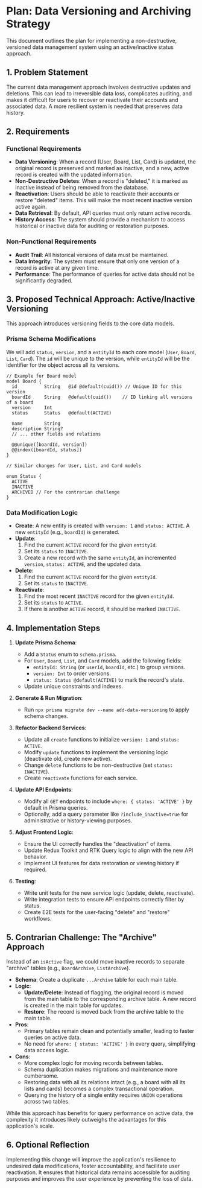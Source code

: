 # Plan: Data Versioning and Archiving Strategy

This document outlines the plan for implementing a non-destructive, versioned data management system using an active/inactive status approach.

## 1. Problem Statement

The current data management approach involves destructive updates and deletions. This can lead to irreversible data loss, complicates auditing, and makes it difficult for users to recover or reactivate their accounts and associated data. A more resilient system is needed that preserves data history.

## 2. Requirements

### Functional Requirements
- **Data Versioning**: When a record (User, Board, List, Card) is updated, the original record is preserved and marked as inactive, and a new, active record is created with the updated information.
- **Non-Destructive Deletes**: When a record is "deleted," it is marked as inactive instead of being removed from the database.
- **Reactivation**: Users should be able to reactivate their accounts or restore "deleted" items. This will make the most recent inactive version active again.
- **Data Retrieval**: By default, API queries must only return active records.
- **History Access**: The system should provide a mechanism to access historical or inactive data for auditing or restoration purposes.

### Non-Functional Requirements
- **Audit Trail**: All historical versions of data must be maintained.
- **Data Integrity**: The system must ensure that only one version of a record is active at any given time.
- **Performance**: The performance of queries for active data should not be significantly degraded.

## 3. Proposed Technical Approach: Active/Inactive Versioning

This approach introduces versioning fields to the core data models.

### Prisma Schema Modifications

We will add `status`, `version`, and a `entityId` to each core model (`User`, `Board`, `List`, `Card`). The `id` will be unique to the version, while `entityId` will be the identifier for the object across all its versions.

```prisma
// Example for Board model
model Board {
  id          String   @id @default(cuid()) // Unique ID for this version
  boardId     String   @default(cuid())    // ID linking all versions of a board
  version     Int
  status      Status   @default(ACTIVE)

  name        String
  description String?
  // ... other fields and relations

  @@unique([boardId, version])
  @@index([boardId, status])
}

// Similar changes for User, List, and Card models

enum Status {
  ACTIVE
  INACTIVE
  ARCHIVED // For the contrarian challenge
}
```

### Data Modification Logic

-   **Create**: A new entity is created with `version: 1` and `status: ACTIVE`. A new `entityId` (e.g., `boardId`) is generated.
-   **Update**:
    1.  Find the current `ACTIVE` record for the given `entityId`.
    2.  Set its `status` to `INACTIVE`.
    3.  Create a new record with the same `entityId`, an incremented `version`, `status: ACTIVE`, and the updated data.
-   **Delete**:
    1.  Find the current `ACTIVE` record for the given `entityId`.
    2.  Set its `status` to `INACTIVE`.
-   **Reactivate**:
    1.  Find the most recent `INACTIVE` record for the given `entityId`.
    2.  Set its `status` to `ACTIVE`.
    3.  If there is another `ACTIVE` record, it should be marked `INACTIVE`.

## 4. Implementation Steps

1.  **Update Prisma Schema**:
    -   Add a `Status` enum to `schema.prisma`.
    -   For `User`, `Board`, `List`, and `Card` models, add the following fields:
        -   `entityId: String` (or `userId`, `boardId`, etc.) to group versions.
        -   `version: Int` to order versions.
        -   `status: Status @default(ACTIVE)` to mark the record's state.
    -   Update unique constraints and indexes.

2.  **Generate & Run Migration**:
    -   Run `npx prisma migrate dev --name add-data-versioning` to apply schema changes.

3.  **Refactor Backend Services**:
    -   Update all `create` functions to initialize `version: 1` and `status: ACTIVE`.
    -   Modify `update` functions to implement the versioning logic (deactivate old, create new active).
    -   Change `delete` functions to be non-destructive (set `status: INACTIVE`).
    -   Create `reactivate` functions for each service.

4.  **Update API Endpoints**:
    -   Modify all `GET` endpoints to include `where: { status: 'ACTIVE' }` by default in Prisma queries.
    -   Optionally, add a query parameter like `?include_inactive=true` for administrative or history-viewing purposes.

5.  **Adjust Frontend Logic**:
    -   Ensure the UI correctly handles the "deactivation" of items.
    -   Update Redux Toolkit and RTK Query logic to align with the new API behavior.
    -   Implement UI features for data restoration or viewing history if required.

6.  **Testing**:
    -   Write unit tests for the new service logic (update, delete, reactivate).
    -   Write integration tests to ensure API endpoints correctly filter by status.
    -   Create E2E tests for the user-facing "delete" and "restore" workflows.

## 5. Contrarian Challenge: The "Archive" Approach

Instead of an `isActive` flag, we could move inactive records to separate "archive" tables (e.g., `BoardArchive`, `ListArchive`).

-   **Schema**: Create a duplicate `...Archive` table for each main table.
-   **Logic**:
    -   **Update/Delete**: Instead of flagging, the original record is moved from the main table to the corresponding archive table. A new record is created in the main table for updates.
    -   **Restore**: The record is moved back from the archive table to the main table.
-   **Pros**:
    -   Primary tables remain clean and potentially smaller, leading to faster queries on active data.
    -   No need for `where: { status: 'ACTIVE' }` in every query, simplifying data access logic.
-   **Cons**:
    -   More complex logic for moving records between tables.
    -   Schema duplication makes migrations and maintenance more cumbersome.
    -   Restoring data with all its relations intact (e.g., a board with all its lists and cards) becomes a complex transactional operation.
    -   Querying the history of a single entity requires `UNION` operations across two tables.

While this approach has benefits for query performance on active data, the complexity it introduces likely outweighs the advantages for this application's scale.

## 6. Optional Reflection

Implementing this change will improve the application's resilience to undesired data modifications, foster accountability, and facilitate user reactivation. It ensures that historical data remains accessible for auditing purposes and improves the user experience by preventing the loss of data.
